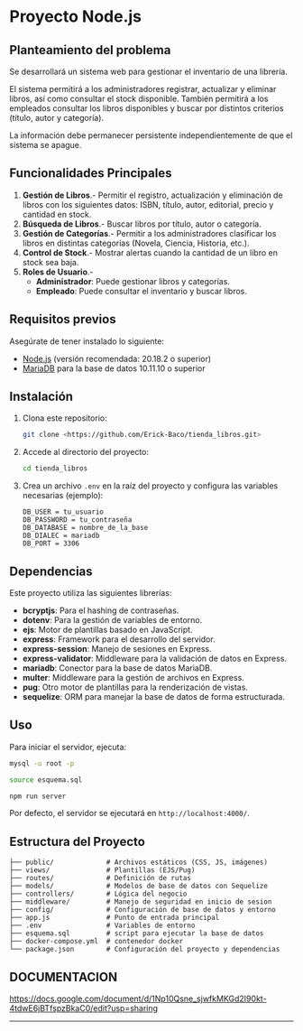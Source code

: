 # Proyecto Node.js

## Planteamiento del problema

Se desarrollará un sistema web para gestionar el inventario de una librería.

El sistema permitirá a los administradores registrar, actualizar y eliminar libros, así como consultar el stock disponible. También permitirá a los empleados consultar los libros disponibles y buscar por distintos criterios (título, autor y categoría).

La información debe permanecer persistente independientemente de que el sistema se apague.

## Funcionalidades Principales

1. **Gestión de Libros**.- Permitir el registro, actualización y eliminación de libros con los siguientes datos: ISBN, título, autor, editorial, precio y cantidad en stock.
2. **Búsqueda de Libros**.- Buscar libros por título, autor o categoría.
3. **Gestión de Categorías**.- Permitir a los administradores clasificar los libros en distintas categorías (Novela, Ciencia, Historia, etc.).
4. **Control de Stock**.- Mostrar alertas cuando la cantidad de un libro en stock sea baja.
5. **Roles de Usuario**.-
   - **Administrador**: Puede gestionar libros y categorías.
   - **Empleado**: Puede consultar el inventario y buscar libros.

## Requisitos previos

Asegúrate de tener instalado lo siguiente:

- [Node.js](https://nodejs.org/) (versión recomendada: 20.18.2 o superior)
- [MariaDB](https://mariadb.org/) para la base de datos 10.11.10 o superior

## Instalación

1. Clona este repositorio:
   ```sh
   git clone <https://github.com/Erick-Baco/tienda_libros.git>
   ```
2. Accede al directorio del proyecto:
   ```sh
   cd tienda_libros
   ```
3. Crea un archivo `.env` en la raíz del proyecto y configura las variables necesarias (ejemplo):
   ```env
   DB_USER = tu_usuario
   DB_PASSWORD = tu_contraseña
   DB_DATABASE = nombre_de_la_base
   DB_DIALEC = mariadb
   DB_PORT = 3306
   ```

## Dependencias

Este proyecto utiliza las siguientes librerías:

- **bcryptjs**: Para el hashing de contraseñas.
- **dotenv**: Para la gestión de variables de entorno.
- **ejs**: Motor de plantillas basado en JavaScript.
- **express**: Framework para el desarrollo del servidor.
- **express-session**: Manejo de sesiones en Express.
- **express-validator**: Middleware para la validación de datos en Express.
- **mariadb**: Conector para la base de datos MariaDB.
- **multer**: Middleware para la gestión de archivos en Express.
- **pug**: Otro motor de plantillas para la renderización de vistas.
- **sequelize**: ORM para manejar la base de datos de forma estructurada.

## Uso

Para iniciar el servidor, ejecuta:

```sh
mysql -u root -p
```
```sh
source esquema.sql
```
```sh
npm run server
```

Por defecto, el servidor se ejecutará en `http://localhost:4000/`.

## Estructura del Proyecto

```
├── public/             # Archivos estáticos (CSS, JS, imágenes)
├── views/              # Plantillas (EJS/Pug)
├── routes/             # Definición de rutas
├── models/             # Modelos de base de datos con Sequelize
├── controllers/        # Lógica del negocio
├── middleware/         # Manejo de seguridad en inicio de sesion
├── config/             # Configuración de base de datos y entorno
├── app.js              # Punto de entrada principal
├── .env                # Variables de entorno
├── esquema.sql         # script para ejecutar la base de datos
├── docker-compose.yml  # contenedor docker
└── package.json        # Configuración del proyecto y dependencias
```

## DOCUMENTACION

https://docs.google.com/document/d/1Np10Qsne_sjwfkMKGd2I90kt-4tdwE6jBTfspzBkaC0/edit?usp=sharing

---

